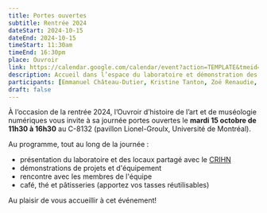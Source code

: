 ```yaml
---
title: Portes ouvertes
subtitle: Rentrée 2024
dateStart: 2024-10-15
dateEnd: 2024-10-15
timeStart: 11:30am
timeEnd: 16:30pm
place: Ouvroir
link: https://calendar.google.com/calendar/event?action=TEMPLATE&tmeid=M21xc2UyNWRmcnU5N2Ntc2c0dmw1aDlmcDIgbGFib3V2cm9pckBt&tmsrc=labouvroir%40gmail.com
description: Accueil dans l’espace du laboratoire et démonstration des projets de recherche qui y sont menés.
participants: [Emmanuel Château-Dutier, Kristine Tanton, Zoë Renaudie, William Diakité]
draft: false
---
```


À l‘occasion de la rentrée 2024, l’Ouvroir d’histoire de l’art et de muséologie numériques vous invite à sa journée portes ouvertes le **mardi 15 octobre de 11h30 à 16h30** au C-8132 (pavillon Lionel-Groulx, Université de Montréal).

Au programme, tout au long de la journée :

- présentation du laboratoire et des locaux partagé avec le [CRIHN](https://www.crihn.org/) 
- démonstrations de projets et d'équipement
- rencontre avec les membres de l'équipe
- café, thé et pâtisseries (apportez vos tasses réutilisables)

Au plaisir de vous accueillir à cet événement!
